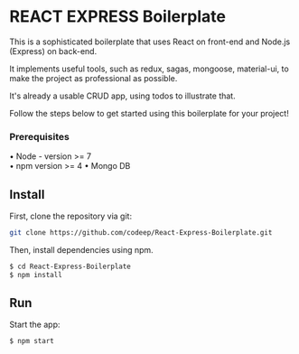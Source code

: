 # REACT EXPRESS Boilerplate

This is a sophisticated boilerplate that uses React on front-end and Node.js (Express) on back-end.

It implements useful tools, such as redux, sagas, mongoose, material-ui, to make the project as professional as possible.

It's already a usable CRUD app, using todos to illustrate that.

Follow the steps below to get started using this boilerplate for your project!

### Prerequisites
• Node - version >= 7  
• npm version >= 4
• Mongo DB

## Install

First, clone the repository via git:
```bash
git clone https://github.com/codeep/React-Express-Boilerplate.git
```
Then, install dependencies using npm.
```bash
$ cd React-Express-Boilerplate
$ npm install
```
## Run

Start the app:
```bash
$ npm start
```
